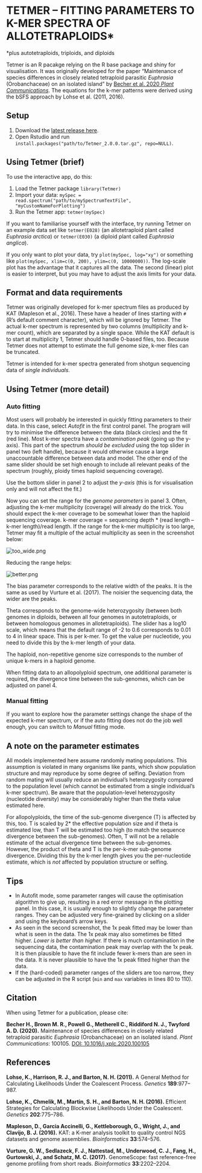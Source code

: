# TETMER – FITTING PARAMETERS TO K-MER SPECTRA OF ALLOTETRAPLOIDS*

*plus autotetraploids, triploids, and diploids

Tetmer is an R pacakge relying on the R base package and shiny for visualisation. It was originally developed for the paper “Maintenance of species differences in closely related tetraploid parasitic *Euphrasia* (Orobanchaceae) on an isolated island” by [Becher et al. 2020 *Plant Communications*](https://doi.org/10.1016/j.xplc.2020.100105). The equations for the k-mer patterns were derived using the bSFS approach by Lohse et al. (2011, 2016).


## Setup
1.	Download the [latest release here](https://github.com/hannesbecher/shiny-k-mers/releases/tag/v2.0.0-beta).
2.	Open Rstudio and run `install.packages("path/to/Tetmer_2.0.0.tar.gz", repo=NULL)`.

## Using Tetmer (brief)
To use the interactive app, do this:
1.	Load the Tetmer package `library(Tetmer)`
2.	Import your data: `mySpec = read.spectrum("path/to/mySpectrumTextFile", "myCustomNameForPlotting")`
3.	Run the Tetmer app: `tetmer(mySpec)`


If you want to familiarise yourself with the interface, try running Tetmer on an example data set like `tetmer(E028)` (an allotetraploid plant called *Euphrasia arctica*) or `tetmer(E030)` (a diploid plant called *Euphrasia anglica*).

If you only want to plot your data, try `plot(mySpec, log="xy")` or something like `plot(mySpec, xlim=c(0, 200), ylim=c(0, 10000000))`. The log-scale plot has the advantage that it captures all the data. The second (linear) plot is easier to interpret, but you may have to adjust the axis limits for your data.

## Format and data requirements
Tetmer was originally developed for k-mer spectrum files as produced by KAT (Mapleson et al., 2016). These have a header of lines starting with `#` (R’s default comment character), which will be ignored by Tetmer. The actual k-mer spectrum is represented by two columns (multiplicity and k-mer count), which are separated by a single space. While the KAT default is to start at multiplicity 1, Tetmer should handle 0-based files, too. Because Tetmer does not attempt to estimate the full genome size, k-mer files can be truncated.

Tetmer is intended for k-mer spectra generated from shotgun sequencing data of *single individuals*.

## Using Tetmer (more detail)

### Auto fitting
Most users will probably be interested in quickly fitting parameters to their data. In this case, select *Autofit* in the first control panel. The program will try to minimise the difference between the data (black circles) and the fit (red line). Most k-mer spectra have a *contamination peak* (going up the y-axis). This part of the spectrum *should be excluded* using the top slider in panel two (left handle), because it would otherwise cause a large unaccountable difference between data and model. The other end of the same slider should be set high enough to include all relevant peaks of the spectrum (roughly, ploidy times haploid sequencing coverage).

Use the bottom slider in panel 2 to adjust the *y-axis* (this is for visualisation only and will not affect the fit.)

Now you can set the range for the *genome parameters* in panel 3. Often, adjusting the k-mer multiplicity (coverage) will already do the trick. You should expect the k-mer coverage to be somewhat lower than the haploid sequencing coverage. k-mer coverage = sequencing depth * (read length – k-mer length)/read length. If the range for the k-mer multiplicity is too large, Tetmer may fit a multiple of the actual multiplicity as seen in the screenshot below:

![too_wide.png](img/too_wide.png)

Reducing the range helps:

![better.png](img/better.png)

The bias parameter corresponds to the relative width of the peaks. It is the same as used by Vurture et al. (2017). The noisier the sequencing data, the wider are the peaks.

Theta corresponds to the genome-wide heterozygosity (between both genomes in diploids, between all four genomes in autotetraploids, or between homologous genomes in allotetraploids). The slider has a log10 scale, which means that the default range of -2 to 0.6 corresponds to 0.01 to 4 in linear space. This is per k-mer. To get the value per nucleotide, you need to divide this by the k-mer length of your data.

The haploid, non-repetitive genome size corresponds to the number of unique k-mers in a haploid genome.

When fitting data to an allopolyploid spectrum, one additional parameter is required, the divergence time between the sub-genomes, which can be adjusted on panel 4.

### Manual fitting
If you want to explore how the parameter settings change the shape of the expected k-mer spectrum, or if the auto fitting does not do the job well enough, you can switch to *Manual* fitting mode.

## A note on the parameter estimates
All models implemented here assume randomly mating populations. This assumption is violated in many organisms like pants, which show population structure and may reproduce by some degree of selfing. Deviation from random mating will usually reduce an individual’s heterozygosity compared to the population level (which cannot be estimated from a single individual’s k-mer spectrum). Be aware that the population-level heterozygosity (nucleotide diversity) may be considerably higher than the theta value estimated here.

For allopolyploids, the time of the sub-genome divergence (T) is affected by this, too. T is scaled by 2* the effective population size and if theta is estimated low, than T will be estimated too high (to match the sequence divergence between the sub-genomes). Often, T will not be a reliable estimate of the actual divergence time between the sub-genomes. However, the product of theta and T is the per-k-mer sub-genome divergence. Dividing this by the k-mer length gives you the per-nucleotide estimate, which is *not* affected by population structure or selfing.

## Tips
* In Autofit mode, some parameter ranges will cause the optimisation algorithm to give up, resulting in a red error message in the plotting panel. In this case, it is usually enough to slightly change the parameter ranges. They can be adjusted very fine-grained by clicking on a slider and using the keyboard’s arrow keys.
* As seen in the second screenshot, the 1x peak fitted may be lower than what is seen in the data. The 1x peak may also sometimes be fitted higher. *Lower is better than higher.* If there is much contamination in the sequencing data, the contamination peak may overlap with the 1x peak. It is then plausible to have the fit include fewer k-mers than are seen in the data. It is never plausible to have the 1x peak fitted higher than the data.
* If the (hard-coded) parameter ranges of the sliders are too narrow, they can be adjusted in the R script (`min` and `max` variables in lines 80 to 110).

## Citation
When using Tetmer for a publication, please cite:  

**Becher H., Brown M. R., Powell G., Metherell C., Riddiford N. J., Twyford A. D. (2020).** Maintenance of species differences in closely related tetraploid parasitic *Euphrasia* (Orobanchaceae) on an isolated island. *Plant Communications*: 100105. [DOI: 10.1016/j.xplc.2020.100105](https://doi.org/10.1016/j.xplc.2020.100105)

## References
**Lohse, K., Harrison, R. J., and Barton, N. H. (2011).** A General Method for Calculating Likelihoods Under the Coalescent Process. *Genetics* **189**:977–987.

**Lohse, K., Chmelik, M., Martin, S. H., and Barton, N. H. (2016).** Efficient Strategies for Calculating Blockwise Likelihoods Under the Coalescent. *Genetics* **202**:775–786.

**Mapleson, D., Garcia Accinelli, G., Kettleborough, G., Wright, J., and Clavijo, B. J. (2016).** KAT: a K-mer analysis toolkit to quality control NGS datasets and genome assemblies. *Bioinformatics* **33**:574–576.

**Vurture, G. W., Sedlazeck, F. J., Nattestad, M., Underwood, C. J., Fang, H., Gurtowski, J., and Schatz, M. C. (2017).** GenomeScope: fast reference-free genome profiling from short reads. *Bioinformatics* **33**:2202–2204.


